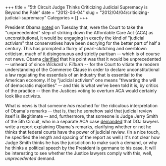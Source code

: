 +++
title = "5th Circuit Judge Thinks Criticizing Judicial Supremacy is Beyond the Pale"
date = "2012-04-04"
slug = "2012/04/04/criticizing-judicial-supremacy"
Categories = []
+++

President Obama <a href="http://www.nytimes.com/2012/04/03/us/politics/obama-says-hes-confident-health-care-law-will-stand.html?_r=1&emc=tnt&tntemail1=y">noted</a> on Tuesday that, were the Court to take the "unprecedented" step of striking down the Affordable Care Act (ACA) as unconstitutional, it would be engaging in exactly the kind of "judicial activism" that conservatives have been decrying for the better part of half a century. This has prompted a flurry of pearl-clutching and overblown criticism, much of it disingenuous and strictly partisan -- which is of course not news. Obama <a href="http://blogs.wsj.com/law/2012/04/03/president-obama-talks-scotus-again/">clarified</a> that his point was that it would be unprecedented -- unheard of since *Wickard v. Filburn* -- for the Court to vitiate the modern understanding of the Commerce Clause in order to declare unconstitutional a law regulating the essentials of an industry that is essential to the American economy. If by "judicial activism" one means "thwarting the will of democratic majorities" -- and this is what we've been told it is, by critics of the practice -- then the Justices voting to overturn ACA would certainly look like activists.

What *is* news is that someone *has* reached for the ridiculous interpretation of Obama's remarks -- that is, that he somehow said that judicial review itself is illegitimate -- and, furthermore, that someone is Judge Jerry Smith of the 5th Circuit, who in a separate ACA case <a href="http://blogs.wsj.com/law/2012/04/03/dojs-homework-assignment-tell-fifth-circuit-whether-it-supports-judicial-review/">demanded</a> that DOJ lawyers write a report explaining Obama's remarks, clarifying whether or not he thinks that federal courts have the power of judicial review. (In a nice touch, he specified the length and spacing of the report as well.) It's not clear how Judge Smith thinks he has the jurisdiction to make such a demand, or why he thinks a political speech by the President is germane to his case. It will be interesting to see whether the Justice lawyers comply with this, well, *unprecedented* demand.
